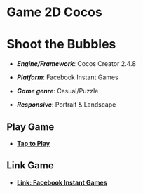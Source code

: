 # Game 2D Cocos

# Shoot the Bubbles

- **_Engine/Framework_**: Cocos Creator 2.4.8

- **_Platform_**: Facebook Instant Games

- **_Game genre_**: Casual/Puzzle

- **_Responsive_**: Portrait & Landscape

## Play Game

- [**Tap to Play**](https://kidcry0x.github.io/GameProject_Shoot-the-Bubbles/)

## Link Game

- [**Link: Facebook Instant Games**](https://www.facebook.com/gaming/play/2364594887004738)
